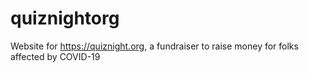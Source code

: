 # quiznightorg
Website for https://quiznight.org, a fundraiser to raise money for folks affected by COVID-19
